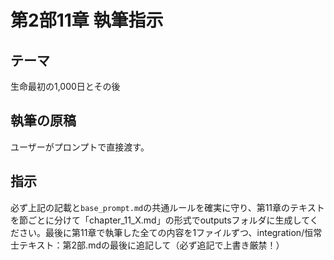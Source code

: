 # 第2部11章 執筆指示

## テーマ
生命最初の1,000日とその後

## 執筆の原稿
ユーザーがプロンプトで直接渡す。

## 指示
必ず上記の記載と`base_prompt.md`の共通ルールを確実に守り、第11章のテキストを節ごとに分けて「chapter_11_X.md」の形式でoutputsフォルダに生成してください。最後に第11章で執筆した全ての内容を1ファイルずつ、integration/恒常士テキスト：第2部.mdの最後に追記して（必ず追記で上書き厳禁！）
